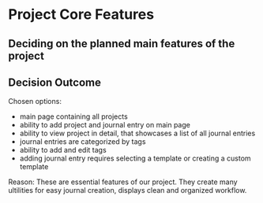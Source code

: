 # Project Core Features

## Deciding on the planned main features of the project

## Decision Outcome

Chosen options:
* main page containing all projects
* ability to add project and journal entry on main page
* ability to view project in detail, that showcases a list of all journal entries
* journal entries are categorized by tags
* ability to add and edit tags
* adding journal entry requires selecting a template or creating a custom template

Reason: These are essential features of our project. They create many ultilities for easy journal creation, displays clean and organized workflow.
